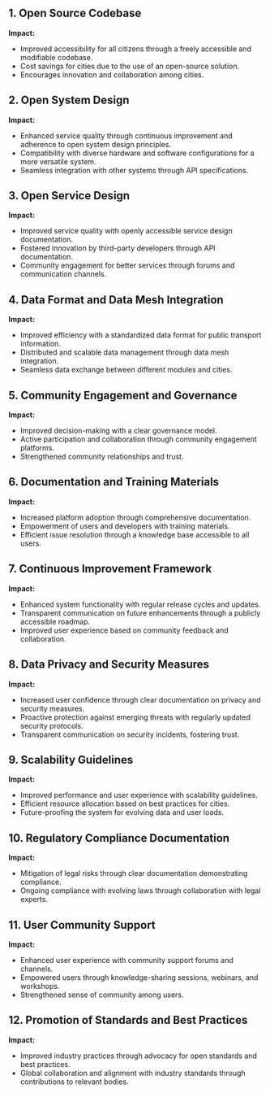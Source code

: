 ## 1. Open Source Codebase
**Impact:**
- Improved accessibility for all citizens through a freely accessible and modifiable codebase.
- Cost savings for cities due to the use of an open-source solution.
- Encourages innovation and collaboration among cities.

## 2. Open System Design
**Impact:**
- Enhanced service quality through continuous improvement and adherence to open system design principles.
- Compatibility with diverse hardware and software configurations for a more versatile system.
- Seamless integration with other systems through API specifications.

## 3. Open Service Design
**Impact:**
- Improved service quality with openly accessible service design documentation.
- Fostered innovation by third-party developers through API documentation.
- Community engagement for better services through forums and communication channels.

## 4. Data Format and Data Mesh Integration
**Impact:**
- Improved efficiency with a standardized data format for public transport information.
- Distributed and scalable data management through data mesh integration.
- Seamless data exchange between different modules and cities.

## 5. Community Engagement and Governance
**Impact:**
- Improved decision-making with a clear governance model.
- Active participation and collaboration through community engagement platforms.
- Strengthened community relationships and trust.

## 6. Documentation and Training Materials
**Impact:**
- Increased platform adoption through comprehensive documentation.
- Empowerment of users and developers with training materials.
- Efficient issue resolution through a knowledge base accessible to all users.

## 7. Continuous Improvement Framework
**Impact:**
- Enhanced system functionality with regular release cycles and updates.
- Transparent communication on future enhancements through a publicly accessible roadmap.
- Improved user experience based on community feedback and collaboration.

## 8. Data Privacy and Security Measures
**Impact:**
- Increased user confidence through clear documentation on privacy and security measures.
- Proactive protection against emerging threats with regularly updated security protocols.
- Transparent communication on security incidents, fostering trust.

## 9. Scalability Guidelines
**Impact:**
- Improved performance and user experience with scalability guidelines.
- Efficient resource allocation based on best practices for cities.
- Future-proofing the system for evolving data and user loads.

## 10. Regulatory Compliance Documentation
**Impact:**
- Mitigation of legal risks through clear documentation demonstrating compliance.
- Ongoing compliance with evolving laws through collaboration with legal experts.

## 11. User Community Support
**Impact:**
- Enhanced user experience with community support forums and channels.
- Empowered users through knowledge-sharing sessions, webinars, and workshops.
- Strengthened sense of community among users.

## 12. Promotion of Standards and Best Practices
**Impact:**
- Improved industry practices through advocacy for open standards and best practices.
- Global collaboration and alignment with industry standards through contributions to relevant bodies.
